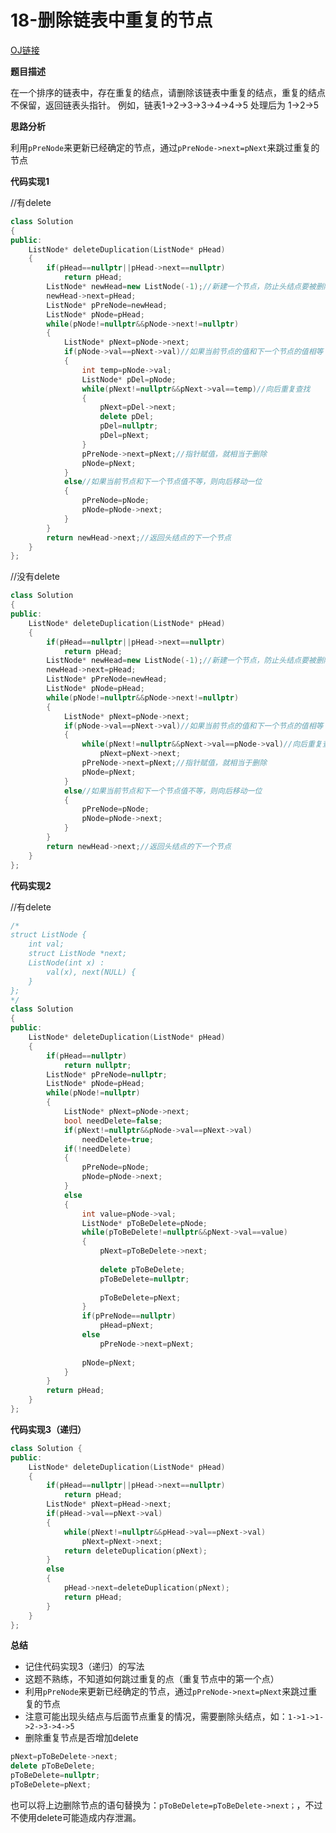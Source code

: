 # 18-删除链表中重复的节点

[OJ链接](https://www.nowcoder.com/practice/fc533c45b73a41b0b44ccba763f866ef?tpId=13&tqId=11209&tPage=3&rp=1&ru=%2Fta%2Fcoding-interviews&qru=%2Fta%2Fcoding-interviews%2Fquestion-ranking)

**题目描述**

在一个排序的链表中，存在重复的结点，请删除该链表中重复的结点，重复的结点不保留，返回链表头指针。 例如，链表1->2->3->3->4->4->5 处理后为 1->2->5

**思路分析**

利用`pPreNode`来更新已经确定的节点，通过`pPreNode->next=pNext`来跳过重复的节点

**代码实现1**

//有delete

```c++
class Solution 
{
public:
    ListNode* deleteDuplication(ListNode* pHead)
    {
        if(pHead==nullptr||pHead->next==nullptr)
            return pHead;
        ListNode* newHead=new ListNode(-1);//新建一个节点，防止头结点要被删除
        newHead->next=pHead;
        ListNode* pPreNode=newHead;
        ListNode* pNode=pHead;
        while(pNode!=nullptr&&pNode->next!=nullptr)
        {
            ListNode* pNext=pNode->next;
            if(pNode->val==pNext->val)//如果当前节点的值和下一个节点的值相等
            {
                int temp=pNode->val;
                ListNode* pDel=pNode;
                while(pNext!=nullptr&&pNext->val==temp)//向后重复查找
                {
                    pNext=pDel->next;
                    delete pDel;
                    pDel=nullptr;
                    pDel=pNext;
                }
                pPreNode->next=pNext;//指针赋值，就相当于删除
                pNode=pNext;
            }
            else//如果当前节点和下一个节点值不等，则向后移动一位
            {
                pPreNode=pNode;
                pNode=pNode->next;
            }
        }
        return newHead->next;//返回头结点的下一个节点
    }
};
```

//没有delete

```c++
class Solution 
{
public:
    ListNode* deleteDuplication(ListNode* pHead)
    {
        if(pHead==nullptr||pHead->next==nullptr)
            return pHead;
        ListNode* newHead=new ListNode(-1);//新建一个节点，防止头结点要被删除
        newHead->next=pHead;
        ListNode* pPreNode=newHead;
        ListNode* pNode=pHead;
        while(pNode!=nullptr&&pNode->next!=nullptr)
        {
            ListNode* pNext=pNode->next;
            if(pNode->val==pNext->val)//如果当前节点的值和下一个节点的值相等
            {
                while(pNext!=nullptr&&pNext->val==pNode->val)//向后重复查找
                    pNext=pNext->next;
                pPreNode->next=pNext;//指针赋值，就相当于删除
                pNode=pNext;
            }
            else//如果当前节点和下一个节点值不等，则向后移动一位
            {
                pPreNode=pNode;
                pNode=pNode->next;
            }
        }
        return newHead->next;//返回头结点的下一个节点
    }
};
```

**代码实现2**

//有delete
```c++
/*
struct ListNode {
    int val;
    struct ListNode *next;
    ListNode(int x) :
        val(x), next(NULL) {
    }
};
*/
class Solution 
{
public:
    ListNode* deleteDuplication(ListNode* pHead)
    {
        if(pHead==nullptr)
            return nullptr;
        ListNode* pPreNode=nullptr;
        ListNode* pNode=pHead;
        while(pNode!=nullptr)
        {
            ListNode* pNext=pNode->next;
            bool needDelete=false;
            if(pNext!=nullptr&&pNode->val==pNext->val)
                needDelete=true;
            if(!needDelete)
            {
                pPreNode=pNode;
                pNode=pNode->next;
            }
            else
            {
                int value=pNode->val;
                ListNode* pToBeDelete=pNode;
                while(pToBeDelete!=nullptr&&pNext->val==value)
                {
                    pNext=pToBeDelete->next;
                    
                    delete pToBeDelete;
                    pToBeDelete=nullptr;
                    
                    pToBeDelete=pNext;
                }
                if(pPreNode==nullptr)
                    pHead=pNext;
                else
                    pPreNode->next=pNext;
                
                pNode=pNext;
            }
        }
        return pHead;
    }
};
```

**代码实现3（递归）**

```c++
class Solution {
public:
    ListNode* deleteDuplication(ListNode* pHead)
    {
        if(pHead==nullptr||pHead->next==nullptr)
            return pHead;
        ListNode* pNext=pHead->next;
        if(pHead->val==pNext->val)
        {
            while(pNext!=nullptr&&pHead->val==pNext->val)
                pNext=pNext->next;
            return deleteDuplication(pNext);
        }
        else
        {
            pHead->next=deleteDuplication(pNext);
            return pHead;
        }
    }
};
```
**总结**

* 记住代码实现3（递归）的写法
* 这题不熟练，不知道如何跳过重复的点（重复节点中的第一个点）
* 利用`pPreNode`来更新已经确定的节点，通过`pPreNode->next=pNext`来跳过重复的节点
* 注意可能出现头结点与后面节点重复的情况，需要删除头结点，如：`1->1->1->2->3->4->5`
* 删除重复节点是否增加delete
```c++
pNext=pToBeDelete->next;                    
delete pToBeDelete;
pToBeDelete=nullptr;                    
pToBeDelete=pNext;
```
也可以将上边删除节点的语句替换为：`pToBeDelete=pToBeDelete->next；`，不过不使用delete可能造成内存泄漏。




